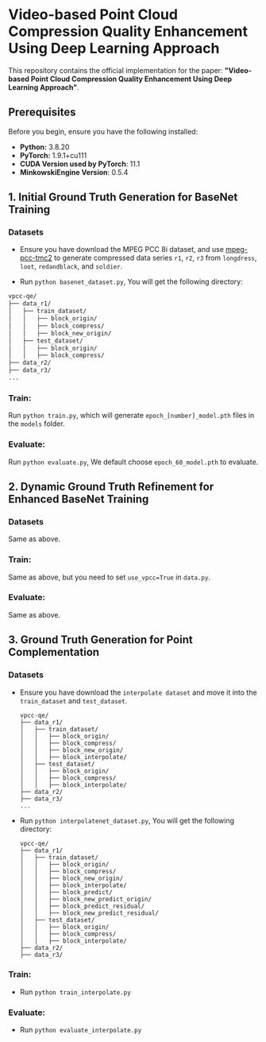 # Video-based Point Cloud Compression Quality Enhancement Using Deep Learning Approach


This repository contains the official implementation for the paper: **"Video-based Point Cloud Compression Quality Enhancement Using Deep Learning Approach"**.

## Prerequisites

Before you begin, ensure you have the following installed:

* **Python:** 3.8.20
* **PyTorch:** 1.9.1+cu111
* **CUDA Version used by PyTorch**: 11.1
* **MinkowskiEngine Version**: 0.5.4



## 1. Initial Ground Truth Generation for BaseNet Training
### Datasets
+ Ensure you have download the MPEG PCC 8i dataset, and use [mpeg-pcc-tmc2](https://github.com/MPEGGroup/mpeg-pcc-tmc2) to generate compressed data series `r1`, `r2`, `r3` from `longdress`, `loot`, `redandblack`, and `soldier`.

+ Run `python basenet_dataset.py`, You will get the following directory: 
 ```diff
 vpcc-qe/
 ├── data_r1/
 │   ├── train_dataset/
 │   │   ├── block_origin/
 │   │   ├── block_compress/
 │   │   ├── block_new_origin/
 │   ├── test_dataset/
 │   │   ├── block_origin/
 │   │   ├── block_compress/
 ├── data_r2/
 ├── data_r3/
 ...
 ```

### Train: 
 
Run `python train.py`, which will generate `epoch_[number]_model.pth` files in the `models` folder.

### Evaluate:
Run `python evaluate.py`, We default choose `epoch_60_model.pth` to evaluate.

## 2. Dynamic Ground Truth Refinement for Enhanced BaseNet Training

### Datasets
Same as above.

### Train:
Same as above, but you need to set `use_vpcc=True` in `data.py`.

### Evaluate:
Same as above.

## 3. Ground Truth Generation for Point Complementation
### Datasets
+ Ensure you have download the `interpolate dataset` and move it into the `train_dataset` and `test_dataset`.
  ```
  vpcc-qe/
  ├── data_r1/
  │   ├── train_dataset/
  │   │   ├── block_origin/
  │   │   ├── block_compress/
  │   │   ├── block_new_origin/
  │   │   ├── block_interpolate/
  │   ├── test_dataset/
  │   │   ├── block_origin/
  │   │   ├── block_compress/
  │   │   ├── block_interpolate/
  ├── data_r2/
  ├── data_r3/
  ...
  ```

+ Run `python interpolatenet_dataset.py`, You will get the following directory: 
  ```
  vpcc-qe/
  ├── data_r1/
  │   ├── train_dataset/
  │   │   ├── block_origin/
  │   │   ├── block_compress/
  │   │   ├── block_new_origin/
  │   │   ├── block_interpolate/
  │   │   ├── block_predict/
  │   │   ├── block_new_predict_origin/
  │   │   ├── block_predict_residual/
  │   │   ├── block_new_predict_residual/
  │   ├── test_dataset/
  │   │   ├── block_origin/
  │   │   ├── block_compress/
  │   │   ├── block_interpolate/
  ├── data_r2/
  ├── data_r3/
  ```


### Train:
- Run `python train_interpolate.py`

### Evaluate:
- Run `python evaluate_interpolate.py`


